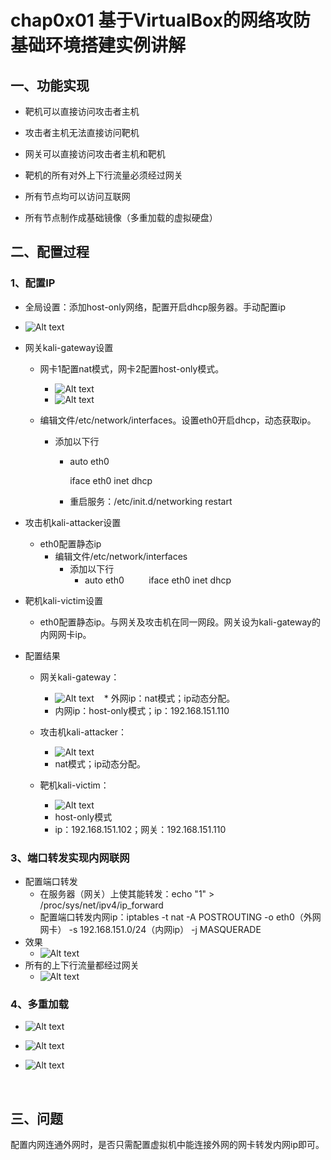 # chap0x01 基于VirtualBox的网络攻防基础环境搭建实例讲解

## 一、功能实现

*	靶机可以直接访问攻击者主机

- 攻击者主机无法直接访问靶机
- 网关可以直接访问攻击者主机和靶机
- 靶机的所有对外上下行流量必须经过网关
- 所有节点均可以访问互联网


- 所有节点制作成基础镜像（多重加载的虚拟硬盘）

## 二、配置过程

### 1、配置IP

* 全局设置：添加host-only网络，配置开启dhcp服务器。手动配置ip


* ![Alt text](https://github.com/RachelLYY/ns/raw/master/2017-2/Lab1/21.PNG)


* 网关kali-gateway设置

  * 网卡1配置nat模式，网卡2配置host-only模式。

    * ![Alt text](https://github.com/RachelLYY/ns/raw/master/2017-2/Lab1/22.PNG)
    * ![Alt text](https://github.com/RachelLYY/ns/raw/master/2017-2/Lab1/23.PNG)

  * 编辑文件/etc/network/interfaces。设置eth0开启dhcp，动态获取ip。

    * 添加以下行

      * auto eth0 

        iface eth0 inet dhcp 

      * 重启服务：/etc/init.d/networking restart

* 攻击机kali-attacker设置

  * eth0配置静态ip
    * 编辑文件/etc/network/interfaces
      * 添加以下行
        * auto eth0 
          iface eth0 inet dhcp

* 靶机kali-victim设置

  * eth0配置静态ip。与网关及攻击机在同一网段。网关设为kali-gateway的内网网卡ip。

* 配置结果

  * 网关kali-gateway：
    * ![Alt text](https://github.com/RachelLYY/ns/raw/master/2017-2/Lab1/24.PNG)
    * 外网ip：nat模式；ip动态分配。
    * 内网ip：host-only模式；ip：192.168.151.110
  * 攻击机kali-attacker：
    * ![Alt text](https://github.com/RachelLYY/ns/raw/master/2017-2/Lab1/32.PNG)
    * nat模式；ip动态分配。
    
  * 靶机kali-victim：
    * ![Alt text](https://github.com/RachelLYY/ns/raw/master/2017-2/Lab1/26.PNG)
    * host-only模式
    * ip：192.168.151.102；网关：192.168.151.110

 ### 3、端口转发实现内网联网

   *  配置端口转发
      * 在服务器（网关）上使其能转发：echo "1" > /proc/sys/net/ipv4/ip_forward
      * 配置端口转发内网ip：iptables -t nat -A POSTROUTING -o eth0（外网网卡） -s 192.168.151.0/24（内网ip） -j MASQUERADE 
   * 效果
     *  ![Alt text](https://github.com/RachelLYY/ns/raw/master/2017-2/Lab1/27.PNG)
   * 所有的上下行流量都经过网关
     *  ![Alt text](https://github.com/RachelLYY/ns/raw/master/2017-2/Lab1/28.PNG)

 ### 4、多重加载

   * ![Alt text](https://github.com/RachelLYY/ns/raw/master/2017-2/Lab1/29.PNG)

   * ![Alt text](https://github.com/RachelLYY/ns/raw/master/2017-2/Lab1/30.PNG)

   * ![Alt text](https://github.com/RachelLYY/ns/raw/master/2017-2/Lab1/31.PNG)

      ​

## 三、问题

   配置内网连通外网时，是否只需配置虚拟机中能连接外网的网卡转发内网ip即可。

      ​

      ​
